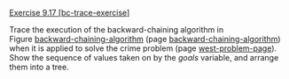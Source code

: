 [Exercise 9.17 \[bc-trace-exercise\]](9-17/)

Trace the execution of the backward-chaining
algorithm in Figure [backward-chaining-algorithm](#/)
(page [backward-chaining-algorithm](#/)) when it is applied to solve the crime problem
(page [west-problem-page](#/)). Show the sequence of values taken on by the
${goals}$ variable, and arrange them into a tree.
